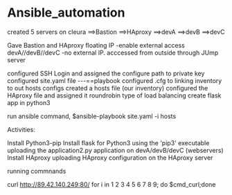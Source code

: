 # Ansible_automation
created 5 servers on cleura
==>Bastion
==>HAproxy
==>devA
==>devB
==>devC

Gave Bastion and HAproxy floating IP -enable external access
devA//devB//devC -no external IP. acccessed from outside through JUmp server


configured SSH Login and assigned the configure path to private key
configured site.yaml file ---==playbook
configured .cfg to linking inventory to out hosts configs
created a hosts file (our inventory)
configured the HAproxy file and assigned it roundrobin type of load balancing
create flask app in python3

run ansible command,  $ansible-playbook site.yaml -i hosts

Activities:

Install Python3-pip 
Install flask for Python3 using the 'pip3' executable
uploading the application2.py application on devA/devB/devC (webservers)
Install  HAproxy 
uploading HAproxy configuration on the HAproxy server

running commnands

curl http://89.42.140.249:80/
for i in 1 2 3 4 5 6 7 8 9; do $cmd_curl;done




